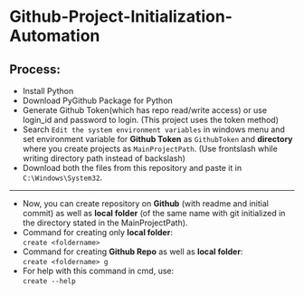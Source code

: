# Github-Project-Initialization-Automation

## Process:
- Install Python
- Download PyGithub Package for Python
- Generate Github Token(which has repo read/write access) or use login_id and password to login.
  (This project uses the token method)
- Search `Edit the system environment variables` in windows menu and set environment variable for **Github Token** as `GithubToken` and **directory** where you create projects as     `MainProjectPath`. (Use frontslash while writing directory path instead of backslash)
- Download both the files from this repository and paste it in `C:\Windows\System32`.
---
- Now, you can create repository on **Github** (with readme and initial commit) as well as **local folder** (of the same name with git initialized in the directory stated in the     MainProjectPath).
- Command for creating only **local folder**: \
  `create <foldername>`
- Command for creating **Github Repo** as well as **local folder**: \
  `create <foldername> g`
- For help with this command in cmd, use: \
  `create --help`
